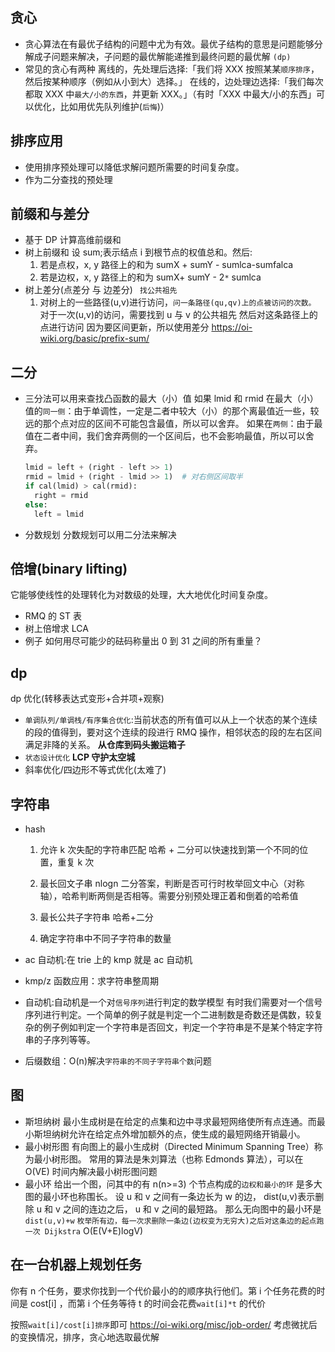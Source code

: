 ## 贪心

- 贪心算法在有最优子结构的问题中尤为有效。最优子结构的意思是问题能够分解成子问题来解决，子问题的最优解能递推到最终问题的最优解 `(dp)`
- 常见的贪心有两种
  离线的，先处理后选择:「我们将 XXX 按照某某`顺序排序`，然后按某种顺序（例如从小到大）选择。」
  在线的，边处理边选择:「我们每次都取 XXX 中`最大/小的东西`，并更新 XXX。」（有时「XXX 中最大/小的东西」可以优化，比如用优先队列维护(`后悔`)）

## 排序应用

- 使用排序预处理可以降低求解问题所需要的时间复杂度。
- 作为二分查找的预处理

## 前缀和与差分

- 基于 DP 计算高维前缀和
- 树上前缀和
  设 sum;表示结点 i 到根节点的权值总和。然后:
  1. 若是点权，x, y 路径上的和为 sumX + sumY - sumlca-sumfalca
  2. 若是边权，x, y 路径上的和为 sumX+ sumY - 2`*` sumlca
- 树上差分(点差分 与 边差分)
  ` 找公共祖先`
  1. 对树上的一些路径(u,v)进行访问，`问一条路径(qu,qv)上的点被访问的次数。`
     对于一次(u,v)的访问，需要找到 u 与 v 的公共祖先
     然后对这条路径上的点进行访问
     因为要区间更新，所以使用差分
     https://oi-wiki.org/basic/prefix-sum/

## 二分

- 三分法可以用来查找凸函数的最大（小）值
  如果 lmid 和 rmid 在最大（小）值的`同一侧`：由于单调性，一定是二者中较大（小）的那个离最值近一些，较远的那个点对应的区间不可能包含最值，所以可以舍弃。
  如果在`两侧`：由于最值在二者中间，我们舍弃两侧的一个区间后，也不会影响最值，所以可以舍弃。
  ```Python
  lmid = left + (right - left >> 1)
  rmid = lmid + (right - lmid >> 1)  # 对右侧区间取半
  if cal(lmid) > cal(rmid):
    right = rmid
  else:
    left = lmid
  ```
- 分数规划
  分数规划可以用二分法来解决

## 倍增(binary lifting)

它能够使线性的处理转化为对数级的处理，大大地优化时间复杂度。

- RMQ 的 ST 表
- 树上倍增求 LCA
- 例子
  如何用尽可能少的砝码称量出 0 到 31 之间的所有重量？

## dp

dp 优化(转移表达式变形+合并项+观察)

- `单调队列/单调栈/有序集合优化`:当前状态的所有值可以从上一个状态的某个连续的段的值得到，要对这个连续的段进行 RMQ 操作，相邻状态的段的左右区间满足非降的关系。
  **从仓库到码头搬运箱子**
- `状态设计优化`
  **LCP 守护太空城**
- 斜率优化/四边形不等式优化(太难了)

## 字符串

- hash

  1.  允许 k 次失配的字符串匹配
      哈希 + 二分可以快速找到第一个不同的位置，重复 k 次

  2.  最长回文子串 nlogn
      二分答案，判断是否可行时枚举回文中心（对称轴），哈希判断两侧是否相等。需要分别预处理正着和倒着的哈希值
  3.  最长公共子字符串
      哈希+二分
  4.  确定字符串中不同子字符串的数量

- ac 自动机:在 trie 上的 kmp 就是 ac 自动机
- kmp/z 函数应用：求字符串整周期
- 自动机:自动机是一个对`信号序列`进行判定的数学模型
  有时我们需要对一个信号序列进行判定。一个简单的例子就是判定一个二进制数是奇数还是偶数，较复杂的例子例如判定一个字符串是否回文，判定一个字符串是不是某个特定字符串的子序列等等。
- 后缀数组：O(n)解决`字符串的不同子字符串个数`问题

## 图

- 斯坦纳树
  最小生成树是在给定的点集和边中寻求最短网络使所有点连通。而最小斯坦纳树允许在给定点外增加额外的点，使生成的最短网络开销最小。
- 最小树形图
  有向图上的最小生成树（Directed Minimum Spanning Tree）称为最小树形图。
  常用的算法是朱刘算法（也称 Edmonds 算法），可以在 O(VE) 时间内解决最小树形图问题
- 最小环
  给出一个图，问其中的有 n(n>=3) 个节点构成的`边权和最小的环` 是多大
  图的最小环也称围长。
  设 u 和 v 之间有一条边长为 w 的边， dist(u,v)表示删除 u 和 v 之间的连边之后， u 和 v 之间的最短路。
  那么无向图中的最小环是 `dist(u,v)+w`
  `枚举所有边，每一次求删除一条边(边权变为无穷大)之后对这条边的起点跑一次 Dijkstra`
  O(E(V+E)logV)

## 在一台机器上规划任务

你有 n 个任务，要求你找到一个代价最小的的顺序执行他们。第 i 个任务花费的时间是 cost[i] ，而第 i 个任务等待 t 的时间会花费`wait[i]*t` 的代价

按照`wait[i]/cost[i]排序`即可
https://oi-wiki.org/misc/job-order/
考虑微扰后的变换情况，排序，贪心地选取最优解
